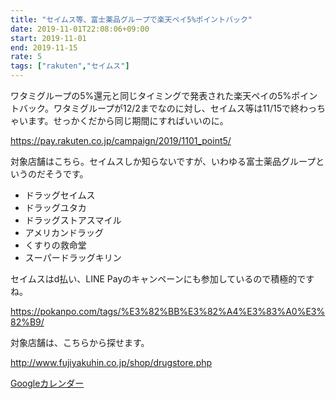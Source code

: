 ```yaml
---
title: "セイムス等、富士薬品グループで楽天ペイ5%ポイントバック"
date: 2019-11-01T22:08:06+09:00
start: 2019-11-01
end: 2019-11-15
rate: 5
tags: ["rakuten","セイムス"]
---
```


ワタミグループの5%還元と同じタイミングで発表された楽天ペイの5%ポイントバック。ワタミグループが12/2までなのに対し、セイムス等は11/15で終わっちゃいます。せっかくだから同じ期間にすればいいのに。

https://pay.rakuten.co.jp/campaign/2019/1101_point5/

対象店舗はこちら。セイムスしか知らないですが、いわゆる富士薬品グループというのだそうです。

- ドラッグセイムス
- ドラッグユタカ
- ドラッグストアスマイル
- アメリカンドラッグ
- くすりの救命堂
- スーパードラッグキリン

セイムスはd払い、LINE Payのキャンペーンにも参加しているので積極的ですね。

https://pokanpo.com/tags/%E3%82%BB%E3%82%A4%E3%83%A0%E3%82%B9/

対象店舗は、こちらから探せます。

http://www.fujiyakuhin.co.jp/shop/drugstore.php


[Googleカレンダー](http://www.google.com/calendar/event?action=TEMPLATE&text=%E3%82%BB%E3%82%A4%E3%83%A0%E3%82%B9%E7%AD%89%E3%80%81%E5%AF%8C%E5%A3%AB%E8%96%AC%E5%93%81%E3%82%B0%E3%83%AB%E3%83%BC%E3%83%97%E3%81%A7%E6%A5%BD%E5%A4%A9%E3%83%9A%E3%82%A45%25%E3%83%9D%E3%82%A4%E3%83%B3%E3%83%88%E3%83%90%E3%83%83%E3%82%AF&dates=20191101/20191115&details=https://pokanpo.com/posts/20191115_rakuten_seims/)
